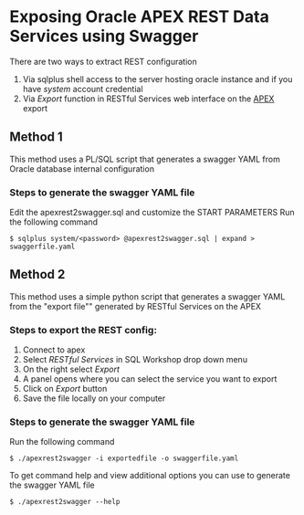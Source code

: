 
# Exposing Oracle APEX REST Data Services using Swagger

There are two ways to extract REST configuration

1. Via sqlplus shell access to the server hosting oracle instance and if you have *system* account credential 
2. Via *Export* function in RESTful Services web interface on the [APEX](http://apex.oracle.com)
export

## Method 1

This method uses a PL/SQL script that generates a swagger YAML from Oracle database internal configuration

### Steps to generate the swagger YAML file

Edit the apexrest2swagger.sql and customize the START PARAMETERS
Run the following command

	$ sqlplus system/<password> @apexrest2swagger.sql | expand > swaggerfile.yaml

## Method 2 

This method uses a simple python script that generates a swagger YAML from the "export file"" generated by RESTful Services on the APEX

### Steps to export the REST config:

1. Connect to apex
2. Select *RESTful Services* in SQL Workshop drop down menu
3. On the right select *Export*
4. A panel opens where you can select the service you want to export
5. Click on *Export* button
6. Save the file locally on your computer


### Steps to generate the swagger YAML file

Run the following command

	$ ./apexrest2swagger -i exportedfile -o swaggerfile.yaml

To get command help and view additional options you can use to generate the swagger YAML file

	$ ./apexrest2swagger --help



